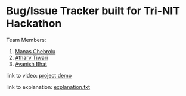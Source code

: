 # Bug/Issue Tracker built for Tri-NIT Hackathon

Team Members:
1) [Manas Chebrolu](https://github.com/manasch)
2) [Atharv Tiwari](https://github.com/atharvtiwari)
3) [Avanish Bhat](https://github.com/avanishbgit)

link to video:
[project demo](https://drive.google.com/drive/folders/1CbjdTHUGVopQkV_n-JyU0ceDh8N5XVUg?usp=sharing)

link to explanation:
[explanation.txt](explanation.txt)
